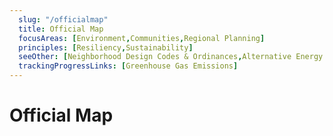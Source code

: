 ```yaml
---
  slug: "/officialmap"
  title: Official Map
  focusAreas: [Environment,Communities,Regional Planning]
  principles: [Resiliency,Sustainability]
  seeOther: [Neighborhood Design Codes & Ordinances,Alternative Energy Ordinances,GREEN BUILDING STANDARDS]
  trackingProgressLinks: [Greenhouse Gas Emissions]
---
```

# Official Map